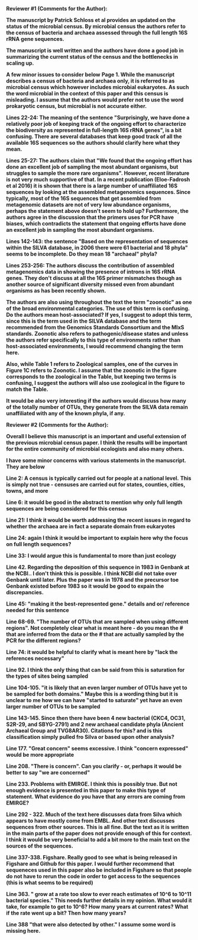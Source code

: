 **Reviewer #1 (Comments for the Author):**

**The manuscript by Patrick Schloss et al provides an updated on the status of the microbial census. By microbial census the authors refer to the census of bacteria and archaea assessed through the full length 16S rRNA gene sequences.**

**The manuscript is well written and the authors have done a good job in summarizing the current status of the census and the bottlenecks in scaling up.**

**A few minor issues to consider below**
**Page 1. While the manuscript describes a census of bacteria and archaea only, it is referred to as microbial census which however includes microbial eukaryotes. As such the word microbial in the context of this paper and this census is misleading. I assume that the authors would prefer not to use the word prokaryotic census, but microbial is not accurate either.**



**Lines 22-24: The meaning of the sentence "Surprisingly, we have done a relatively poor job of keeping track of the ongoing effort to characterize the biodiversity as represented in full-length 16S rRNA genes", is a bit confusing. There are several databases that keep good track of all the available 16S sequences so the authors should clarify here what they mean.**



**Lines 25-27: The authors claim that "We found that the ongoing effort has done an excellent job of sampling the most abundant organisms, but struggles to sample the more rare organisms". However, recent literature is not very much supportive of that. In a recent publication (Eloe-Fadrosh et al 2016) it is shown that there is a large number of unaffiliated 16S sequences by looking at the assembled metagenomics sequences. Since typically, most of the 16S sequences that get assembled from metagenomic datasets are not of very low abundance organisms, perhaps the statement above doesn't seem to hold up? Furthermore, the authors agree in the discussion that the primers uses for PCR have biases, which contradicts the statement that ongoing efforts have done an excellent job in sampling the most abundant organisms.**



**Lines 142-143: the sentence "Based on the representation of sequences within the SILVA database, in 2006 there were 61 bacterial and 18 phyla" seems to be incomplete. Do they mean 18 "archaeal" phyla?**



**Lines 253-256: The authors discuss the contribution of assembled metagenomics data in showing the presence of introns in 16S rRNA genes. They don't discuss at all the 16S primer mismatches though as another source of significant diversity missed even from abundant organisms as has been recently shown.**



**The authors are also using throughout the text the term "zoonotic" as one of the broad environmental categories. The use of this term is confusing. Do the authors mean host-associated? If yes, I suggest to adopt this term, since this is the term used in the SILVA database and the term recommended from the Genomics Standards Consortium and the MIxS standards. Zoonotic also refers to pathogenic/disease states and unless the authors refer specifically to this type of environments rather than host-associated environments, I would recommend changing the term here.**



**Also, while Table 1 refers to Zoological samples, one of the curves in Figure 1C refers to Zoonotic. I assume that the zoonotic in the figure corresponds to the zoological in the Table, but keeping two terms is confusing, I suggest the authors will also use zoological in the figure to match the Table.**



**It would be also very interesting if the authors would discuss how many of the totally number of OTUs, they generate from the SILVA data remain unaffiliated with any of the known phyla, if any.**



**Reviewer #2 (Comments for the Author):**

**Overall I believe this manuscript is an important and useful extension of the previous microbial census paper. I think the results will be important for the entire community of microbial ecologists and also many others.**

**I have some minor concerns with various statements in the manuscript. They are below**



**Line 2: A census is typically carried out for people at a national level.**
**This is simply not true - censuses are carried out for states, counties, cities, towns, and more**



**Line 6: it would be good in the abstract to mention why only full length sequences are being considered for this census**



**Line 21: I think it would be worth addressing the recent issues in regard to whether the archaea are in fact a separate domain from eukaryotes**



**Line 24: again I think it would be important to explain here why the focus on full length sequences?**



**Line 33: I would argue this is fundamental to more than just ecology**



**Line 42. Regarding the deposition of this sequence in 1983 in Genbank at the NCBI.. I don't think this is possible. I think NCBI did not take over Genbank until later. Plus the paper was in 1978 and the precursor toe Genbank existed before 1983 so it would be good to expain the discrepancies.**



**Line 45: "making it the best-represented gene." details and or/ reference needed for this sentence**



**Line 68-69. "The number of OTUs that are sampled when using different regions". Not completely clear what is meant here - do you mean the # that are inferred from the data or the # that are actually sampled by the PCR for the different regions?**



**Line 74: it would be helpful to clarify what is meant here by "lack the references necessary"**



**Line 92. I think the only thing that can be said from this is saturation for the types of sites being sampled**



**Line 104-105. "it is likely that an even larger number of OTUs have yet to be sampled for both domains." Maybe this is a wording thing but it is unclear to me how we can have "started to saturate" yet have an even larger number of OTUs to be sampled**



**Line 143-145. Since then there have been 4 new bacterial (CKC4, OC31, S2R-29, and SBYG-2791) and 2 new archaeal candidate phyla (Ancient Archaeal Group and TVG8AR30). Citations for this? and is this classification simply pulled fro Silva or based upon other analysis?**



**Line 177. "Great concern" seems excessive. I think "concern expressed" would be more appropriate**



**Line 208. "There is concern". Can you clarify - or, perhaps it would be better to say "we are concerned"**



**Line 233. Problems with EMIRGE. I think this is possibly true. But not enough evidence is presented in this paper to make this type of statement. What evidence do you have that any errors are coming from EMIRGE?**



**Line 292 - 322. Much of the text here discusses data from Silva which appears to have mostly come from EMBL. And other text discusses sequences from other sources. This is all fine. But the text as it is written in the main parts of the paper does not provide enough of this for context. I think it would be very beneficial to add a bit more to the main text on the sources of the sequences.**



**Line 337-338. Figshare. Really good to see what is being released in Figshare and Github for this paper. I would further recommend that sequeneces used in this paper also be included in Figshare so that people do not have to rerun the code in order to get access to the sequences (this is what seems to be required)**



**Line 363. " grow at a rate too slow to ever reach estimates of 10^6 to 10^11 bacterial species." This needs further details in my opinion. What would it take, for example to get to 10^6? How many years at current rates? What if the rate went up a bit? Then how many years?**



**Line 388 "that were also detected by other." I assume some word is missing here.**
